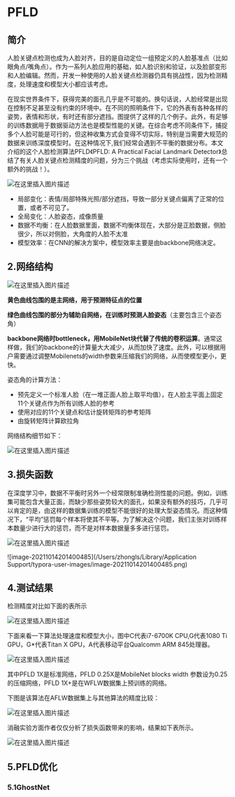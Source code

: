 # PFLD

## 简介

人脸关键点检测也成为人脸对齐，目的是自动定位一组预定义的人脸基准点（比如眼角点/嘴角点）。作为一系列人脸应用的基础，如人脸识别和验证，以及脸部变形和人脸编辑。然而，开发一种使用的人脸关键点检测器仍具有挑战性，因为检测精度，处理速度和模型大小都应该考虑。

在现实世界条件下，获得完美的面孔几乎是不可能的。换句话说，人脸经常是出现在控制不足甚至没有约束的环境中。在不同的照明条件下，它的外表有各种各样的姿势，表情和形状，有时还有部分遮挡。图提供了这样的几个例子。此外，有足够的训练数据用于数据驱动方法也是模型性能的关键。在综合考虑不同条件下，捕捉多个人脸可能是可行的，但这种收集方式会变得不切实际，特别是当需要大规范的数据来训练深度模型时。在这种情况下,我们经常会遇到不平衡的数据分布。本文介绍的这个人脸检测算法PFLD《PFLD: A Practical Facial Landmark Detector》总结了有关人脸关键点检测精度的问题，分为三个挑战（考虑实际使用时，还有一个额外的挑战！）。


![在这里插入图片描述](https://img-blog.csdnimg.cn/2020112222183812.png?x-oss-process=image/watermark,type_ZmFuZ3poZW5naGVpdGk,shadow_10,text_aHR0cHM6Ly9ibG9nLmNzZG4ubmV0L3dlaXhpbl80NTI1MDg0NA==,size_16,color_FFFFFF,t_70#pic_center)

* 局部变化：表情/局部特殊光照/部分遮挡，导致一部分关键点偏离了正常的位置，或者不可见了。
* 全局变化：人脸姿态，成像质量
* 数据不均衡：在人脸数据里面，数据不均衡体现在，大部分是正脸数据，侧脸很少，所以对侧脸，大角度的人脸不太准
* 模型效率：在CNN的解决方案中，模型效率主要是由backbone网络决定。



## 2.网络结构

![在这里插入图片描述](https://img-blog.csdnimg.cn/2020112222262095.png?x-oss-process=image/watermark,type_ZmFuZ3poZW5naGVpdGk,shadow_10,text_aHR0cHM6Ly9ibG9nLmNzZG4ubmV0L3dlaXhpbl80NTI1MDg0NA==,size_16,color_FFFFFF,t_70#pic_center)

**黄色曲线包围的是主网络，用于预测特征点的位置**

**绿色曲线包围的部分为辅助自网络，在训练时预测人脸姿态**（主要包含三个姿态角）

**backbone网络时bottleneck，用MobileNet块代替了传统的卷积运算**。通常这样做，我们的backbone的计算量大大减少，从而加快了速度。此外，可以根据用户需要通过调整Mobilenets的width参数来压缩我们的网络，从而使模型更小，更快。

姿态角的计算方法：

* 预先定义一个标准人脸（在一堆正面人脸上取平均值），在人脸主平面上固定11个关键点作为所有训练人脸的参考
* 使用对应的11个关键点和估计旋转矩阵的参考矩阵
* 由旋转矩阵计算欧拉角



网络结构细节如下：

![在这里插入图片描述](https://img-blog.csdnimg.cn/20201122222733879.png?x-oss-process=image/watermark,type_ZmFuZ3poZW5naGVpdGk,shadow_10,text_aHR0cHM6Ly9ibG9nLmNzZG4ubmV0L3dlaXhpbl80NTI1MDg0NA==,size_16,color_FFFFFF,t_70#pic_center)

## 3.损失函数

在深度学习中，数据不平衡时另外一个经常限制准确检测性能的问题。例如，训练集可能包含大量正面，而缺少那些姿势较大的面孔，如果没有额外的技巧，几乎可以肯定的是，由这样的数据集训练的模型不能很好的处理大型姿态情况。而这种情况下，“平均”惩罚每个样本将使其不平等。为了解决这个问题，我们主张对训练样本数量少进行大的惩罚，而不是对样本数据量多多进行惩罚。

![在这里插入图片描述](https://img-blog.csdnimg.cn/20201122223108248.png?x-oss-process=image/watermark,type_ZmFuZ3poZW5naGVpdGk,shadow_10,text_aHR0cHM6Ly9ibG9nLmNzZG4ubmV0L3dlaXhpbl80NTI1MDg0NA==,size_16,color_FFFFFF,t_70#pic_center)

![image-20211014201400485](/Users/zhongls/Library/Application Support/typora-user-images/image-20211014201400485.png)


## 4.测试结果

检测精度对比如下面的表所示

![在这里插入图片描述](https://img-blog.csdnimg.cn/2020112222355851.png?x-oss-process=image/watermark,type_ZmFuZ3poZW5naGVpdGk,shadow_10,text_aHR0cHM6Ly9ibG9nLmNzZG4ubmV0L3dlaXhpbl80NTI1MDg0NA==,size_16,color_FFFFFF,t_70#pic_center)

下面来看一下算法处理速度和模型大小，图中C代表i7-6700K CPU,G代表1080 Ti GPU，G*代表Titan X GPU，A代表移动平台Qualcomm ARM 845处理器。

![在这里插入图片描述](https://img-blog.csdnimg.cn/2020112222382758.png#pic_center)

其中PFLD 1X是标准网络，PFLD 0.25X是MobileNet blocks width 参数设为0.25的压缩网络，PFLD 1X+是在WFLW数据集上预训练的网络。

下图是该算法在AFLW数据集上与其他算法的精度比较：

![在这里插入图片描述](https://img-blog.csdnimg.cn/20201122224033179.png#pic_center)

消融实验方面作者仅仅分析了损失函数带来的影响，结果如下表所示。

![在这里插入图片描述](https://img-blog.csdnimg.cn/20201122224050470.png#pic_center)

## 5.PFLD优化

### 5.1GhostNet

